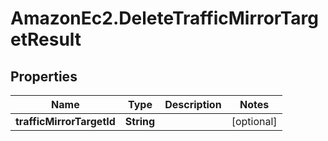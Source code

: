 # AmazonEc2.DeleteTrafficMirrorTargetResult

## Properties

Name | Type | Description | Notes
------------ | ------------- | ------------- | -------------
**trafficMirrorTargetId** | **String** |  | [optional] 


